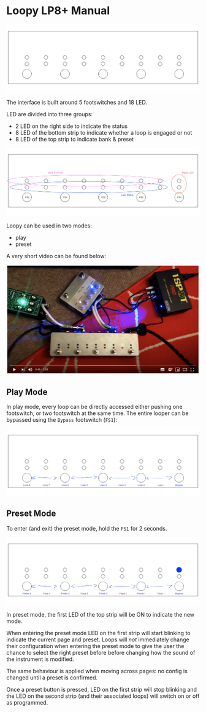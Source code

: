 # Loopy LP8+ Manual

![Looper](./img/frontpanel.png "Looper")

The interface is built around 5 footswitches and 18 LED.

LED are divided into three groups:
- 2 LED on the right side to indicate the status
- 8 LED of the bottom strip to indicate whether a loop is engaged or not
- 8 LED of the top strip to indicate bank & preset

![Looper](./img/frontpanel_overview.png "Looper")

Loopy can be used in two modes:
- play
- preset

A very short video can be found below:

[![Loopy Video 1](./img/youtube.png)](https://www.youtube.com/watch?v=uNO9Kyx5gq8)

## Play Mode

In play mode, every loop can be directly accessed either pushing one footswitch, or two footswitch at the same time. The entire looper can be bypassed using the `Bypass` footswitch (`FS1`):

![Looper Play Mode](./img/frontpanel_playmode.png "Looper - Play Mode")

## Preset Mode

To enter (and exit) the preset mode, hold the `FS1` for 2 seconds. 

![Looper Preset Mode](./img/frontpanel_presetmode.png "Looper - Preset Mode")

In preset mode, the first LED of the top strip will be ON to indicate the new mode.

When entering the preset mode LED on the first strip will start blinking to indicate the current page and preset. Loops will *not* immediately change their configuration when entering the preset mode to give the user the chance to select the right preset before before changing how the sound of the instrument is modified. 

The same behaviour is applied when moving across pages: no config is changed until a preset is confirmed.

Once a preset button is pressed, LED on the first strip will stop blinking and the LED on the second strip (and their associated loops) will switch on or off as programmed.